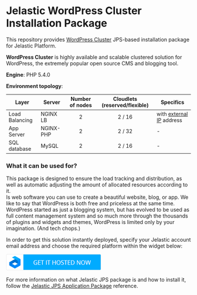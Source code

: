 # Jelastic WordPress Cluster Installation Package 

This repository provides [WordPress Cluster](http://www.wordpress.org/) JPS-based installation package for Jelastic Platform.

**WordPress Cluster** is highly available and scalable clustered solution for WordPress, the extremely popular open source CMS and blogging tool.

**Engine**: PHP 5.4.0

**Environment topology**:

Layer                |   Server  | Number of nodes   |  Cloudlets (reserved/flexible)  | Specifics
-------------------- | --------- | :---------------: | :-----------------------------: | ---------
Load Balancing       |  NGINX LB |       2           |           2 / 16                | with [external IP](https://docs.jelastic.com/public-ipv4) address 
App Server           | NGINX-PHP |       2           |           2 / 32                | -
SQL database         |    MySQL  |       2           |           2 / 16                | -

### What it can be used for?
This package is designed to ensure the load tracking and distribution, as well as automatic adjusting the amount of allocated resources according to it.<br />
Is web software you can use to create a beautiful website, blog, or app. We like to say that WordPress is both free and priceless at the same time.
WordPress started as just a blogging system, but has evolved to be used as full content management system and so much more through the thousands of plugins and widgets and themes, WordPress is limited only by your imagination. (And tech chops.)<br />

In order to get this solution instantly deployed, specify your Jelastic account email address and choose the required platform within the widget below:

![GET IT HOSTED](https://raw.githubusercontent.com/JelasticJPS/jpswiki/master/images/getithosted.png)

For more information on what Jelastic JPS package is and how to install it, follow the [Jelastic JPS Application Package](https://github.com/JelasticJPS/jpswiki/wiki/Jelastic-JPS-Application-Package) reference.